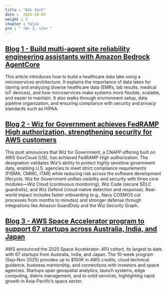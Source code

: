 ```yaml
---
title : "Bài dịch"
date :  2025-10-03
weight : 3
chapter : false
pre : " <b> 3. </b> "
---
```


## [Blog 1 - Build multi-agent site reliability engineering assistants with Amazon Bedrock AgentCore](./3.1-Blog1/)
This article introduces how to build a healthcare data lake using a microservices architecture. It explains the importance of data lakes for storing and analyzing diverse healthcare data (EMRs, lab results, medical IoT devices), and how microservices make systems more flexible, scalable, and easier to maintain. It also walks through environment setup, data pipeline organization, and ensuring compliance with security and privacy standards such as HIPAA.

## [Blog 2 - Wiz for Government achieves FedRAMP High authorization, strengthening security for AWS customers](./3.2-Blog2/)
This post announces that Wiz for Government, a CNAPP offering built on AWS GovCloud (US), has achieved FedRAMP High authorization. The designation validates Wiz’s ability to protect highly sensitive government data, enabling U.S. agencies to meet strict compliance requirements (FISMA, CMMC, ITAR) while reducing risk across the software development lifecycle. Wiz for Government unifies visibility and security with three core modules—Wiz Cloud (continuous monitoring), Wiz Code (secure SDLC guardrails), and Wiz Defend (cloud-native detection and response). Real-world impact includes faster onboarding (e.g., Navy COSMOS cut processes from months to minutes) and stronger defense through integrations like Amazon GuardDuty and the Wiz Security Graph.

## [Blog 3 - AWS Space Accelerator program to support 67 startups across Australia, India, and Japan](./3.2-Blog3/)
AWS announced the 2025 Space Accelerator: APJ cohort, its largest to date with 67 startups from Australia, India, and Japan. The 10-week program (Sep–Nov 2025) provides up to $100K in AWS credits, cloud technical guidance, business mentorship, and connections with investors and space agencies. Startups span geospatial analytics, launch systems, edge computing, debris management, and in-orbit services, highlighting rapid growth in Asia-Pacific’s space sector.
